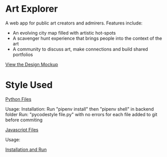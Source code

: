 # Art Explorer

A web app for public art creators and admirers. Features include:

- An evolving city map filled with artistic hot-spots
- A scavenger hunt experience that brings people into the context of the art
- A community to discuss art, make connections and build shared portfolios

[View the Design Mockup](https://framer.com/share/Wireframing--gsKx6BvxCiPsUeIGlnqr/z3TC9SJ5A)


# Style Used
[Python Files](https://pycodestyle.pycqa.org/en/latest/index.html)
    
Usage:
    Installation: Run "pipenv install" then "pipenv shell" in backend folder
    Run: "pycodestyle file.py" with no errors for each file added to git before commiting

[Javascript Files](https://prettier.io/docs/en/index.html)
    
Usage:
        
   [Installation and Run](https://prettier.io/docs/en/install.html)
